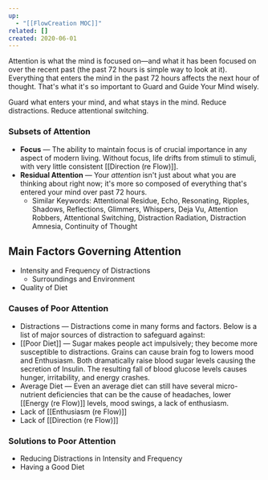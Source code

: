```yaml
---
up:
  - "[[FlowCreation MOC]]"
related: []
created: 2020-06-01
---
```

Attention is what the mind is focused on—and what it has been focused on over the recent past (the past 72 hours is simple way to look at it). Everything that enters the mind in the past 72 hours affects the next hour of thought. That's what it's so important to Guard and Guide Your Mind wisely.

Guard what enters your mind, and what stays in the mind. Reduce distractions. Reduce attentional switching. 

### Subsets of Attention

- **Focus** — The ability to maintain focus is of crucial importance in any aspect of modern living. Without focus, life drifts from stimuli to stimuli, with very little consistent [[Direction (re Flow)]].
- **Residual Attention** — Your *attention* isn't just about what you are thinking about right now; it's more so composed of everything that's entered your mind over past 72 hours.
    - Similar Keywords: Attentional Residue, Echo, Resonating, Ripples, Shadows, Reflections, Glimmers, Whispers, Deja Vu, Attention Robbers, Attentional Switching, Distraction Radiation, Distraction Amnesia, Continuity of Thought

## Main Factors Governing Attention

- Intensity and Frequency of Distractions
    - Surroundings and Environment
- Quality of Diet

### Causes of Poor Attention

- Distractions — Distractions come in many forms and factors. Below is a list of major sources of distraction to safeguard against:
- [[Poor Diet]] — Sugar makes people act impulsively; they become more susceptible to distractions. Grains can cause brain fog to lowers mood and Enthusiasm. Both dramatically raise blood sugar levels causing the secretion of Insulin. The resulting fall of blood glucose levels causes hunger, irritability, and energy crashes.
- Average Diet — Even an average diet can still have several micro-nutrient deficiencies that can be the cause of headaches, lower [[Energy (re Flow)]] levels, mood swings, a lack of enthusiasm.
- Lack of [[Enthusiasm (re Flow)]]
- Lack of [[Direction (re Flow)]]

### Solutions to Poor Attention

- Reducing Distractions in Intensity and Frequency
- Having a Good Diet